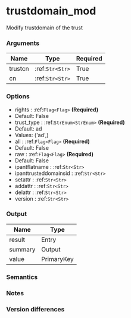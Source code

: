 [//]: # (THE CONTENT BELOW IS GENERATED. DO NOT EDIT.)
# trustdomain_mod
Modify trustdomain of the trust

### Arguments
|Name|Type|Required
|-|-|-
|trustcn|:ref:`Str<Str>`|True
|cn|:ref:`Str<Str>`|True

### Options
* rights : :ref:`Flag<Flag>` **(Required)**
 * Default: False
* trust_type : :ref:`StrEnum<StrEnum>` **(Required)**
 * Default: ad
 * Values: ('ad',)
* all : :ref:`Flag<Flag>` **(Required)**
 * Default: False
* raw : :ref:`Flag<Flag>` **(Required)**
 * Default: False
* ipantflatname : :ref:`Str<Str>`
* ipanttrusteddomainsid : :ref:`Str<Str>`
* setattr : :ref:`Str<Str>`
* addattr : :ref:`Str<Str>`
* delattr : :ref:`Str<Str>`
* version : :ref:`Str<Str>`

### Output
|Name|Type
|-|-
|result|Entry
|summary|Output
|value|PrimaryKey

[//]: # (ADD YOUR NOTES BELOW. THESE WILL BE PICKED EVERY TIME THE DOCS ARE REGENERATED. //end)
### Semantics

### Notes

### Version differences